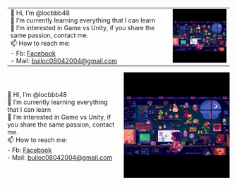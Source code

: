 | | |
|-----------|-----|
| 👋 Hi, I’m @locbbb48<br>🌱 I’m currently learning everything that I can learn<br>👀 I’m interested in Game vs Unity, if you share the same passion, contact me.<br>📫 How to reach me:<br>    - Fb: [Facebook](https://www.facebook.com/8bui8.8locthanh.8)<br>    - Mail: [builoc08042004@gmail.com](mailto:builoc08042004@gmail.com) | ![BuithLoc](https://github.com/locbbb48/locbbb48/blob/main/MarioCompGif.gif) |


<div style="display: flex; justify-content: space-between; align-items: center; width: 100%;">
  <div style="flex: 1; text-align: left;">
    👋 Hi, I’m @locbbb48<br>
    🌱 I’m currently learning everything that I can learn<br>
    👀 I’m interested in Game vs Unity, if you share the same passion, contact me.<br>
    📫 How to reach me:<br>
    - Fb: <a href="https://www.facebook.com/8bui8.8locthanh.8">Facebook</a><br>
    - Mail: <a href="mailto:builoc08042004@gmail.com">builoc08042004@gmail.com</a>
  </div>
  <div style="flex: 1; text-align: right;">
    <img src="https://github.com/locbbb48/locbbb48/blob/main/MarioCompGif.gif" alt="BuithLoc" style="max-width: 100%; height: auto;">
  </div>
</div>
